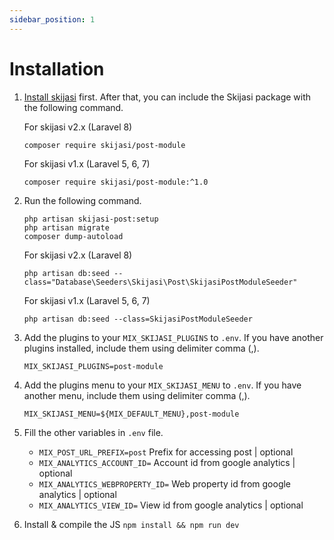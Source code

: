 ```yaml
---
sidebar_position: 1
---
```


# Installation

1. [Install skijasi](https://skijasi-docs.uatech.co.id/getting-started/installation) first. After that, you can include the Skijasi package with the following command.

    For skijasi v2.x (Laravel 8)
    ```
    composer require skijasi/post-module
    ```

    For skijasi v1.x (Laravel 5, 6, 7)
    ```
    composer require skijasi/post-module:^1.0
    ```

1. Run the following command.

    ```
    php artisan skijasi-post:setup
    php artisan migrate
    composer dump-autoload
    ```

    For skijasi v2.x (Laravel 8)
    ```
    php artisan db:seed --class="Database\Seeders\Skijasi\Post\SkijasiPostModuleSeeder"
    ```

    For skijasi v1.x (Laravel 5, 6, 7)
    ```
    php artisan db:seed --class=SkijasiPostModuleSeeder
    ```

1. Add the plugins to your `MIX_SKIJASI_PLUGINS` to `.env`. If you have another plugins installed, include them using delimiter comma (,).

    ```
    MIX_SKIJASI_PLUGINS=post-module
    ```

1. Add the plugins menu to your `MIX_SKIJASI_MENU` to `.env`. If you have another menu, include them using delimiter comma (,).

    ```
    MIX_SKIJASI_MENU=${MIX_DEFAULT_MENU},post-module
    ```

1. Fill the other variables in `.env` file.
    - `MIX_POST_URL_PREFIX=post`
      Prefix for accessing post | optional
    - `MIX_ANALYTICS_ACCOUNT_ID=`
      Account id from google analytics | optional
    - `MIX_ANALYTICS_WEBPROPERTY_ID=`
      Web property id from google analytics | optional
    - `MIX_ANALYTICS_VIEW_ID=`
      View id from google analytics | optional
      
1. Install & compile the JS 
    `npm install && npm run dev`
